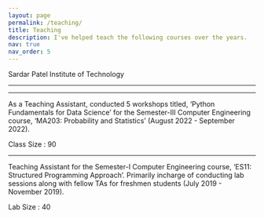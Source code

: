 ```yaml
---
layout: page
permalink: /teaching/
title: Teaching
description: I've helped teach the following courses over the years.
nav: true
nav_order: 5
---
```


Sardar Patel Institute of Technology

***
***

As a Teaching Assistant, conducted 5 workshops titled, ‘Python Fundamentals for Data Science’ for the Semester-III Computer Engineering course, ‘MA203: Probability and Statistics’ (August 2022 - September 2022).

Class Size : 90

***

Teaching Assistant for the Semester-I Computer Engineering course, ‘ES11: Structured Programming Approach’. Primarily incharge of conducting lab sessions along with fellow TAs for freshmen students (July 2019 - November 2019).

Lab Size : 40